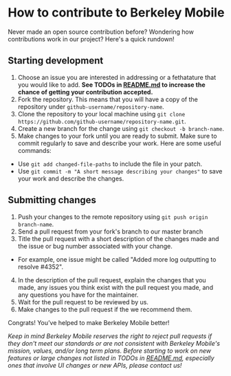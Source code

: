 # How to contribute to Berkeley Mobile

Never made an open source contribution before? Wondering how contributions work in our project? Here's a quick rundown!

## Starting development

1. Choose an issue  you are interested in addressing or a fethatature that you would like to add. **See TODOs in [README.md](README.md) to increase the chance of getting your contribution accepted.**
2. Fork the repository. This means that you will have a copy of the repository under `github-username/repository-name`.
3. Clone the repository to your local machine using `git clone https://github.com/github-username/repository-name.git`.
4. Create a new branch for the change using `git checkout -b branch-name`.
5. Make changes to your fork until you are ready to submit. Make sure to commit regularly to save and describe your work. Here are some useful commands:
* Use `git add changed-file-paths` to include the file in your patch.
* Use `git commit -m "A short message describing your changes"` to save your work and describe the changes.

## Submitting changes

1. Push your changes to the remote repository using `git push origin branch-name`.
2. Send a pull request from your fork's branch to our master branch
3. Title the pull request with a short description of the changes made and the issue or bug number associated with your change.
* For example, one issue might be called "Added more log outputting to resolve #4352".
4. In the description of the pull request, explain the changes that you made, any issues you think exist with the pull request you made, and any questions you have for the maintainer.
5. Wait for the pull request to be reviewed by us.
6. Make changes to the pull request if the we recommend them.

Congrats! You’ve helped to make Berkeley Mobile better!

*Keep in mind Berkeley Mobile reserves the right to reject pull requests if they don't meet our standards or are not consistent with Berkeley Mobile's mission, values, and/or long term plans. Before starting to work on new features or large changes not listed in TODOs in [README.md](README.md), especially ones that involve UI changes or new APIs, please contact us!*
